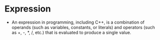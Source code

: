 # Expression
- An expression in programming, including C++, is a combination of operands (such as variables, constants, or literals) and operators (such as +, -, *, /, etc.) that is evaluated to produce a single value.
